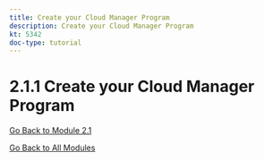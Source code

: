 ```yaml
---
title: Create your Cloud Manager Program
description: Create your Cloud Manager Program
kt: 5342
doc-type: tutorial
---
```

# 2.1.1 Create your Cloud Manager Program

[Go Back to Module 2.1](./aemcs.md)

[Go Back to All Modules](./../../../overview.md)
